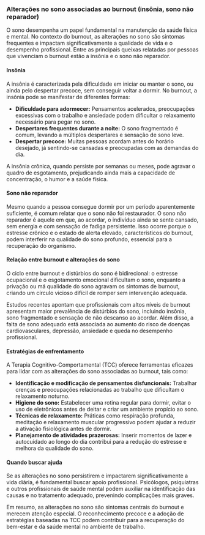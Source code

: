 
### Alterações no sono associadas ao burnout (insônia, sono não reparador)

O sono desempenha um papel fundamental na manutenção da saúde física e mental. No contexto do burnout, as alterações no sono são sintomas frequentes e impactam significativamente a qualidade de vida e o desempenho profissional. Entre as principais queixas relatadas por pessoas que vivenciam o burnout estão a insônia e o sono não reparador.

#### Insônia

A insônia é caracterizada pela dificuldade em iniciar ou manter o sono, ou ainda pelo despertar precoce, sem conseguir voltar a dormir. No burnout, a insônia pode se manifestar de diferentes formas:

- **Dificuldade para adormecer:** Pensamentos acelerados, preocupações excessivas com o trabalho e ansiedade podem dificultar o relaxamento necessário para pegar no sono.
- **Despertares frequentes durante a noite:** O sono fragmentado é comum, levando a múltiplos despertares e sensação de sono leve.
- **Despertar precoce:** Muitas pessoas acordam antes do horário desejado, já sentindo-se cansadas e preocupadas com as demandas do dia.

A insônia crônica, quando persiste por semanas ou meses, pode agravar o quadro de esgotamento, prejudicando ainda mais a capacidade de concentração, o humor e a saúde física.

#### Sono não reparador

Mesmo quando a pessoa consegue dormir por um período aparentemente suficiente, é comum relatar que o sono não foi restaurador. O sono não reparador é aquele em que, ao acordar, o indivíduo ainda se sente cansado, sem energia e com sensação de fadiga persistente. Isso ocorre porque o estresse crônico e o estado de alerta elevado, característicos do burnout, podem interferir na qualidade do sono profundo, essencial para a recuperação do organismo.

#### Relação entre burnout e alterações do sono

O ciclo entre burnout e distúrbios do sono é bidirecional: o estresse ocupacional e o esgotamento emocional dificultam o sono, enquanto a privação ou má qualidade do sono agravam os sintomas de burnout, criando um círculo vicioso difícil de romper sem intervenção adequada.

Estudos recentes apontam que profissionais com altos níveis de burnout apresentam maior prevalência de distúrbios do sono, incluindo insônia, sono fragmentado e sensação de não descanso ao acordar. Além disso, a falta de sono adequado está associada ao aumento do risco de doenças cardiovasculares, depressão, ansiedade e queda no desempenho profissional.

#### Estratégias de enfrentamento

A Terapia Cognitivo-Comportamental (TCC) oferece ferramentas eficazes para lidar com as alterações do sono associadas ao burnout, tais como:

- **Identificação e modificação de pensamentos disfuncionais:** Trabalhar crenças e preocupações relacionadas ao trabalho que dificultam o relaxamento noturno.
- **Higiene do sono:** Estabelecer uma rotina regular para dormir, evitar o uso de eletrônicos antes de deitar e criar um ambiente propício ao sono.
- **Técnicas de relaxamento:** Práticas como respiração profunda, meditação e relaxamento muscular progressivo podem ajudar a reduzir a ativação fisiológica antes de dormir.
- **Planejamento de atividades prazerosas:** Inserir momentos de lazer e autocuidado ao longo do dia contribui para a redução do estresse e melhora da qualidade do sono.

#### Quando buscar ajuda

Se as alterações no sono persistirem e impactarem significativamente a vida diária, é fundamental buscar apoio profissional. Psicólogos, psiquiatras e outros profissionais de saúde mental podem auxiliar na identificação das causas e no tratamento adequado, prevenindo complicações mais graves.

Em resumo, as alterações no sono são sintomas centrais do burnout e merecem atenção especial. O reconhecimento precoce e a adoção de estratégias baseadas na TCC podem contribuir para a recuperação do bem-estar e da saúde mental no ambiente de trabalho.
```
